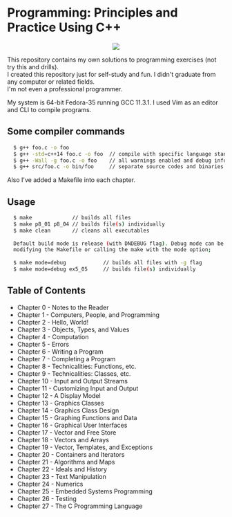 # Programming: Principles and Practice Using C++

<p align="center">
   <img src="https://user-images.githubusercontent.com/24891489/193471428-0dc1e7dc-3229-4b57-87ce-fc1d2cdde06f.jpg" />
</p>

This repository contains my own solutions to programming exercises (not try this and drills).\
I created this repository just for self-study and fun. I didn't graduate from any computer or related fields.\
I'm not even a professional programmer.

My system is 64-bit Fedora-35 running GCC 11.3.1. I used Vim as an editor and CLI to compile programs.

## Some compiler commands
```bash
  $ g++ foo.c -o foo
  $ g++ -std=c++14 foo.c -o foo  // compile with specific language standard
  $ g++ -Wall -g foo.c -o foo    // all warnings enabled and debug information generated
  $ g++ src/foo.c -o bin/foo     // separate source codes and binaries
```

Also I've added a Makefile into each chapter.
## Usage
```bash
  $ make             // builds all files
  $ make p8_01 p8_04 // builds file(s) individually
  $ make clean       // cleans all executables
  
  Default build mode is release (with DNDEBUG flag). Debug mode can be activated by either 
  modifying the Makefile or calling the make with the mode option;
  
  $ make mode=debug            // builds all files with -g flag
  $ make mode=debug ex5_05     // builds file(s) individually
```

## Table of Contents
* Chapter 0 - Notes to the Reader
* Chapter 1 - Computers, People, and Programming
* Chapter 2 - Hello, World!
* Chapter 3 - Objects, Types, and Values
* Chapter 4 - Computation
* Chapter 5 - Errors
* Chapter 6 - Writing a Program
* Chapter 7 - Completing a Program
* Chapter 8 - Technicalities: Functions, etc.
* Chapter 9 - Technicalities: Classes, etc.
* Chapter 10 - Input and Output Streams
* Chapter 11 - Customizing Input and Output
* Chapter 12 - A Display Model
* Chapter 13 - Graphics Classes
* Chapter 14 - Graphics Class Design
* Chapter 15 - Graphing Functions and Data
* Chapter 16 - Graphical User Interfaces
* Chapter 17 - Vector and Free Store
* Chapter 18 - Vectors and Arrays
* Chapter 19 - Vector, Templates, and Exceptions
* Chapter 20 - Containers and Iterators
* Chapter 21 - Algorithms and Maps
* Chapter 22 - Ideals and History
* Chapter 23 - Text Manipulation
* Chapter 24 - Numerics
* Chapter 25 - Embedded Systems Programming
* Chapter 26 - Testing
* Chapter 27 - The C Programming Language

